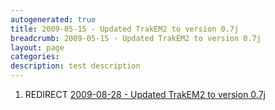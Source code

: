 ```yaml
---
autogenerated: true
title: 2009-05-15 - Updated TrakEM2 to version 0.7j
breadcrumb: 2009-05-15 - Updated TrakEM2 to version 0.7j
layout: page
categories: 
description: test description
---
```


1.  REDIRECT [2009-08-28 - Updated TrakEM2 to version 0.7j](2009-08-28_-_Updated_TrakEM2_to_version_0.7j)
